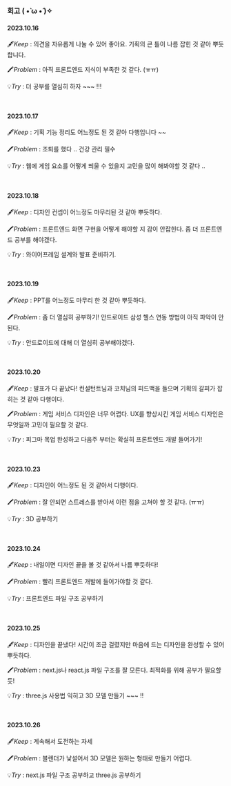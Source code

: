 ### 회고 ( •̀ ω •́ )✧

#### 2023.10.16

🖋️*Keep* : 의견을 자유롭게 나눌 수 있어 좋아요. 기획의 큰 틀이 나름 잡힌 것 같아 뿌듯합니다. 

🖍️*Problem* : 아직 프론트엔드 지식이 부족한 것 같다. (ㅠㅠ)

💡*Try* : 더 공부를 열심히 하자 ~~~ !!! 

<br/>

#### 2023.10.17

🖋️*Keep* : 기획 기능 정리도 어느정도 된 것 같아 다행입니다 ~~ 

🖍️*Problem* : 조퇴를 했다 .. 건강 관리 필수

💡*Try* : 웹에 게임 요소를 어떻게 띄울 수 있을지 고민을 많이 해봐야할 것 같다 .. 

<br/>

#### 2023.10.18

🖋️*Keep* : 디자인 컨셉이 어느정도 마무리된 것 같아 뿌듯하다.

🖍️*Problem* : 프론트엔드 화면 구현을 어떻게 해야할 지 감이 안잡힌다. 좀 더 프론트엔드 공부를 해야겠다.

💡*Try* : 와이어프레임 설계와 발표 준비하기.

<br/>

#### 2023.10.19

🖋️*Keep* : PPT를 어느정도 마무리 한 것 같아 뿌듯하다.

🖍️*Problem* : 좀 더 열심히 공부하기! 안드로이드 삼성 헬스 연동 방법이 아직 파악이 안된다.

💡*Try* : 안드로이드에 대해 더 열심히 공부해야겠다.

<br/>

#### 2023.10.20

🖋️*Keep* : 발표가 다 끝났다! 컨설턴트님과 코치님의 피드백을 들으며 기획의 갈피가 잡히는 것 같아 다행이다.

🖍️*Problem* : 게임 서비스 디자인은 너무 어렵다. UX를 향상시킨 게임 서비스 디자인은 무엇일까 고민이 필요할 것 같다. 

💡*Try* : 피그마 목업 완성하고 다음주 부터는 확실히 프론트엔드 개발 들어가기!

<br/>

#### 2023.10.23

🖋️*Keep* : 디자인이 어느정도 된 것 같아서 다행이다.

🖍️*Problem* : 잘 안되면 스트레스를 받아서 이런 점을 고쳐야 할 것 같다. (ㅠㅠ)

💡*Try* : 3D 공부하기

<br/>

#### 2023.10.24

🖋️*Keep* : 내일이면 디자인 끝을 볼 것 같아서 나름 뿌듯하다!

🖍️*Problem* : 빨리 프론트엔드 개발에 들어가야할 것 같다.

💡*Try* : 프론트엔드 파일 구조 공부하기

<br/>

#### 2023.10.25

🖋️*Keep* : 디자인을 끝냈다! 시간이 조금 걸렸지만 마음에 드는 디자인을 완성할 수 있어 뿌듯하다.

🖍️*Problem* : next.js나 react.js 파일 구조를 잘 모른다. 최적화를 위해 공부가 필요할 듯!

💡*Try* : three.js 사용법 익히고 3D 모델 만들기 ~~~ !! 

<br/>

#### 2023.10.26

🖋️*Keep* : 계속해서 도전하는 자세

🖍️*Problem* : 블렌더가 낯설어서 3D 모델은 원하는 형태로 만들기 어렵다.

💡*Try* : next.js 파일 구조 공부하고 three.js 공부하기 